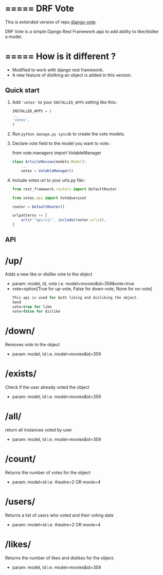 =====
DRF Vote
=====

This is extended version of repo [django-vote](https://github.com/Beeblio/django-vote).

DRF Vote is a simple Django Rest Framework app to add ability to like/dislike a model.

=====
How is it different ?
=====

- Modified to work with django rest framework.
- A new feature of disliking an object is added in this version.

Quick start
-----------

1. Add ``'votes'`` to your ``INSTALLED_APPS`` setting like this::

    ```javascript
    INSTALLED_APPS = (
    ...
    'votes',
    )
    ```

2. Run ``python manage.py syncdb`` to create the vote models.


3. Declare vote field to the model you want to vote::

    from vote.managers import VotableManager

    ```javascript
    class ArticleReview(models.Model):
        ...
        votes = VotableManager()
    ```
        
4. Include votes url to your urls.py file::
    
    ```javascript
    from rest_framework.routers import DefaultRouter
    
    from votes.api import VoteQueryset
    
    router = DefaultRouter()
    
    urlpatterns += [
        url(r'^api/v1/', include(router.urls)),
    ]
    ```

API
-----------

/up/
==========
Adds a new like or dislike vote to the object

* param: model, id, vote i.e. model=movies&id=359&vote=true
* vote=option[True for up-vote, False for down-vote, None for no-vote]
    ```javascript
    This api is used for both liking and disliking the object.
    Send
    vote=true for like
    vote=false for dislike
    
    ```

/down/
==========
Removes vote to the object

* param: model, id i.e. model=movies&id=359

/exists/
============
Check if the user already voted the object

* param: model, id i.e. model=movies&id=359

/all/
=========
return all instances voted by user

* param: model, id i.e. model=movies&id=359

/count/
=======
Returns the number of votes for the object

* param: model=id i.e. theatre=2 OR movie=4

/users/
=======
Returns a list of users who voted and their voting date

* param: model=id i.e. theatre=2 OR movie=4

/likes/
=======
Returns the number of likes and dislikes for the object.

* param: model, id i.e. model=movies&id=359

